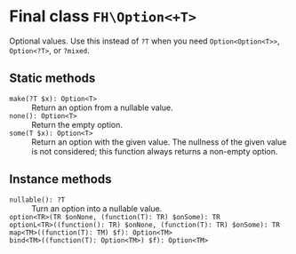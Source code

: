 # Final class `FH\Option<+T>`

Optional values. Use this instead of `?T` when you need `Option<Option<T>>`,
`Option<?T>`, or `?mixed`.

## Static methods

<dl>
<dt><code>make(?T $x): Option&lt;T></code></dt>
<dd>Return an option from a nullable value.</dd>

<dt><code>none(): Option&lt;T></code></dt>
<dd>Return the empty option.</dd>

<dt><code>some(T $x): Option&lt;T></code></dt>
<dd>Return an option with the given value. The nullness of the given value is
not considered; this function always returns a non-empty option.</dd>
</dl>

## Instance methods

<dl>
<dt><code>nullable(): ?T</code></dt>
<dd>Turn an option into a nullable value.</dd>

<dt><code>option&lt;TR>(TR $onNone, (function(T): TR) $onSome): TR</code></dt>
<dd><!-- TODO: documentation --></dd>

<dt><code>optionL&lt;TR>((function(): TR) $onNone, (function(T): TR) $onSome): TR</code></dt>
<dd><!-- TODO: documentation --></dd>

<dt><code>map&lt;TM>((function(T): TM) $f): Option&lt;TM></code></dt>
<dd><!-- TODO: documentation --></dd>

<dt><code>bind&lt;TM>((function(T): Option&lt;TM>) $f): Option&lt;TM></code></dt>
<dd><!-- TODO: documentation --></dd>
</dl>
